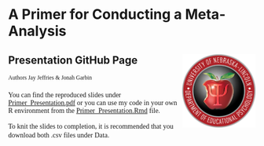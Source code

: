 # A Primer for Conducting a Meta-Analysis
## Presentation GitHub Page <img align="right" width="150" height="150" src="https://github.com/jjeffries13/MM-SR/blob/main/Images/Screen%20Shot%202021-10-19%20at%2010.20.44%20AM.png?raw=true">
<font face = "Times New Roman"> <sup> Authors Jay Jeffries & Jonah Garbin </sup> 

You can find the reproduced slides under [Primer_Presentation.pdf](https://github.com/jjeffries13/MA-Primer-Presentation/blob/main/Code/Primer_Presentation.pdf) or you can use my code in your own R environment from the [Primer_Presentation.Rmd](https://github.com/jjeffries13/MA-Primer-Presentation/blob/main/Code/Primer_Presentation.Rmd) file.

To knit the slides to completion, it is recommended that you download both .csv files under Data. </font>
